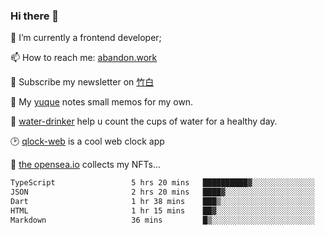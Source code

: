 ### Hi there 👋

<!--
**Alfxjx/Alfxjx** is a ✨ _special_ ✨ repository because its `README.md` (this file) appears on your GitHub profile.

Here are some ideas to get you started:

- 🔭 I’m currently working on ...
- 🌱 I’m currently learning ...
- 👯 I’m looking to collaborate on ...
- 🤔 I’m looking for help with ...
- 💬 Ask me about ...
- 📫 How to reach me: ...
- 😄 Pronouns: ...
- ⚡ Fun fact: ...
-->
🔭  I’m currently a frontend developer;

📫  How to reach me: [abandon.work](https://www.abandon.work/)

🎉  Subscribe my newsletter on [竹白](https://alfxjx.zhubai.love/)

🌱  My [yuque](https://www.yuque.com/alfxjx) notes small memos for my own.

🥤  [water-drinker](https://weldingboys.vercel.app/water) help u count the cups of water for a healthy day.

🕑  [qlock-web](https://qlock-web.vercel.app) is a cool web clock app

🌊  [the opensea.io](https://opensea.io/assets/0x495f947276749ce646f68ac8c248420045cb7b5e/29433830147332339639115006737701029562687338063458078299874716625823015632897) collects my NFTs...

<!--START_SECTION:waka-->

```txt
TypeScript                 5 hrs 20 mins   ██████████▓░░░░░░░░░░░░░░   42.63 %
JSON                       2 hrs 20 mins   ████▓░░░░░░░░░░░░░░░░░░░░   18.76 %
Dart                       1 hr 38 mins    ███▒░░░░░░░░░░░░░░░░░░░░░   13.05 %
HTML                       1 hr 15 mins    ██▓░░░░░░░░░░░░░░░░░░░░░░   10.01 %
Markdown                   36 mins         █▒░░░░░░░░░░░░░░░░░░░░░░░   04.83 %
```

<!--END_SECTION:waka-->

